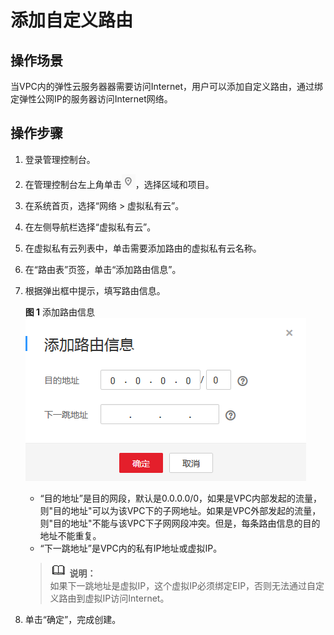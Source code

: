 # 添加自定义路由<a name="zh-cn_topic_0038291803"></a>

## 操作场景<a name="s974a02c09b8e44f59dcc9335de2d030a"></a>

当VPC内的弹性云服务器器需要访问Internet，用户可以添加自定义路由，通过绑定弹性公网IP的服务器访问Internet网络。

## 操作步骤<a name="sdec7a81b54b0476b8e37270f45edcca7"></a>

1.  登录管理控制台。
2.  在管理控制台左上角单击![](figures/icon-region.png)，选择区域和项目。
3.  在系统首页，选择“网络 \> 虚拟私有云”。
4.  在左侧导航栏选择“虚拟私有云”。
5.  在虚拟私有云列表中，单击需要添加路由的虚拟私有云名称。
6.  在“路由表”页签，单击“添加路由信息”。
7.  根据弹出框中提示，填写路由信息。

    **图 1**  添加路由信息<a name="fig73135277"></a>  
    ![](figures/添加路由信息.png "添加路由信息")

    -   “目的地址”是目的网段，默认是0.0.0.0/0，如果是VPC内部发起的流量，则"目的地址"可以为该VPC下的子网地址。如果是VPC外部发起的流量，则"目的地址"不能与该VPC下子网网段冲突。但是，每条路由信息的目的地址不能重复。
    -   “下一跳地址”是VPC内的私有IP地址或虚拟IP。

    >![](public_sys-resources/icon-note.gif) **说明：**   
    >如果下一跳地址是虚拟IP，这个虚拟IP必须绑定EIP，否则无法通过自定义路由到虚拟IP访问Internet。  

8.  单击“确定”，完成创建。

